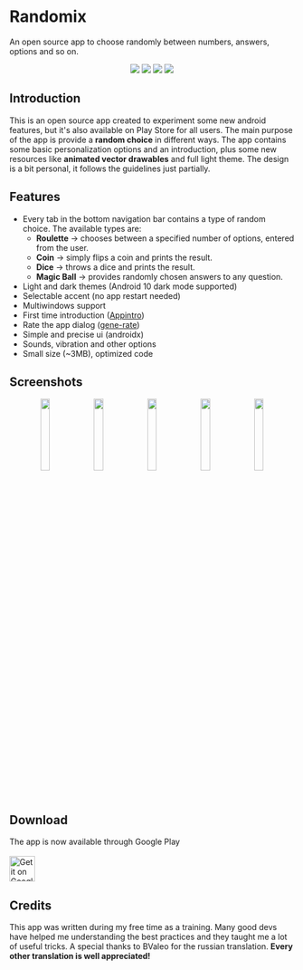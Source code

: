 # Randomix

An open source app to choose randomly between numbers, answers, options and so on.

<p align='center'>
  <a href='https://github.com/m-i-n-a-r/randomix/blob/master/LICENSE.md'><img src='https://img.shields.io/cocoapods/l/AFNetworking.svg'/></a>
  <img src='https://img.shields.io/badge/version-1.4.X-blue'/>
	<img src='https://img.shields.io/badge/status-released-success'/>
	<img src='https://img.shields.io/badge/-translations%20needed!-yellow'/>
</p>

## Introduction
This is an open source app created to experiment some new android features, but it's also available on Play Store for all users.
The main purpose of the app is provide a **random choice** in different ways. The app contains some basic personalization options and an introduction, plus some new resources like **animated vector drawables** and full light theme. The design is a bit personal, it follows the guidelines just partially.

## Features
- Every tab in the bottom navigation bar contains a type of random choice. The available types are:
  - **Roulette** -> chooses between a specified number of options, entered from the user.
  - **Coin** -> simply flips a coin and prints the result.
  - **Dice** -> throws a dice and prints the result.
  - **Magic Ball** -> provides randomly chosen answers to any question.
- Light and dark themes (Android 10 dark mode supported)
- Selectable accent (no app restart needed)
- Multiwindows support
- First time introduction ([Appintro](https://github.com/AppIntro/AppIntro))
- Rate the app dialog ([gene-rate](https://github.com/Pixplicity/gene-rate))
- Simple and precise ui (androidx)
- Sounds, vibration and other options
- Small size (~3MB), optimized code

## Screenshots
<p align='center'>
  <img src='https://i.imgur.com/glVoAFD.jpg' width='18%'/>
  <img src='https://i.imgur.com/afoAWAP.jpg' width='18%'/>
  <img src='https://i.imgur.com/WxqCbEZ.jpg' width='18%'/>
  <img src='https://i.imgur.com/nnVdlsw.jpg' width='18%'/>
  <img src='https://i.imgur.com/AvNt6eg.jpg' width='18%'/>
</p>

## Download
The app is now available through Google Play\
\
<a href='https://play.google.com/store/apps/details?id=com.minar.randomix'>
  <img height="45" alt="Get it on Google Play"
      src='https://play.google.com/intl/en_us/badges/images/apps/en-play-badge.png' />
</a>

## Credits
This app was written during my free time as a training. Many good devs have helped me understanding the best practices and they taught me a lot of useful tricks. A special thanks to BValeo for the russian translation. **Every other translation is well appreciated!**
